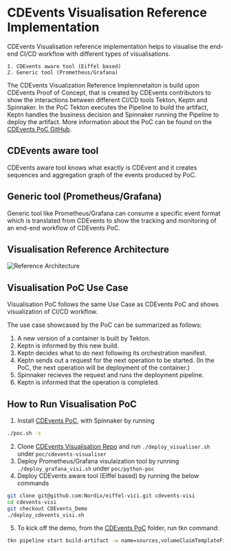 # CDEvents Visualisation Reference Implementation

CDEvents Visualisation reference implementation helps to visualise the end-end CI/CD workflow with different types of visualisations.
    
    1. CDEvents aware tool (Eiffel based)
    2. Generic tool (Prometheus/Grafana)

The CDEvents Visualization Reference Implemnetaiton is build upon CDEvents Proof of Concept, that is created by CDEvents contributors to show the interactions between different CI/CD tools Tekton, Keptn and Spinnaker. In the PoC Tekton executes the Pipeline to build the artifact, Keptn handles the business decision and Spinnaker running the Pipeline to deploy the artifact. More information about the PoC can be found on the [CDEvents PoC GitHub](https://github.com/cdfoundation/sig-events/tree/main/poc).


## CDEvents aware tool
CDEvents aware tool knows what exactly is CDEvent and it creates sequences and aggregation graph of the events produced by PoC.

## Generic tool (Prometheus/Grafana)
Generic tool like Prometheus/Grafana can consume a specific event format which is translated from CDEvents to show the tracking and monitoring of an end-end workflow of CDEvents PoC.

## Visualisation Reference Architecture
![Reference Architecture](./visualisation_reference_architecture.jpg "Reference Architecture")

## Visualisation PoC Use Case
Visualisation PoC follows the same Use Case as CDEvents PoC and shows visualization of CI/CD workflow.

The use case showcased by the PoC can be summarized as follows:

1. A new version of a container is built by Tekton.
2. Keptn is informed by this new build.
3. Keptn decides what to do next following its orchestration manifest.
4. Keptn sends out a request for the next operation to be started. (In the PoC, the next operation will be deployment of the container.)
5. Spinnaker recieves the request and runs the deployment pipeline.
6. Keptn is informed that the operation is completed.

## How to Run Visualisation PoC
1. Install [CDEvents PoC](https://github.com/cdfoundation/sig-events/tree/main/poc), with Spinnaker by running 
````sh
./poc.sh -s
````
2. Clone [CDEvents Visualisation Repo](https://github.com/cdevents/visualisation) and run `./deploy_visualiser.sh` under `poc/cdevents-visualiser`
3. Deploy Prometheus/Grafana visulaization tool by running `./deploy_grafana_visi.sh` under `poc/python-poc`
4. Deploy CDEvents aware tool (Eiffel based) by running the below commands
````sh
git clone git@github.com:Nordix/eiffel-vici.git cdevents-visi
cd cdevents-visi
git checkout CDEvents_Demo
./deploy_cdevents_visi.sh
  ````
5. To kick off the demo, from the [CDEvents PoC](https://github.com/cdfoundation/sig-events/tree/main/poc) folder, run tkn command:
````sh
tkn pipeline start build-artifact -w name=sources,volumeClaimTemplateFile=./tekton/workspace-template.yaml
````